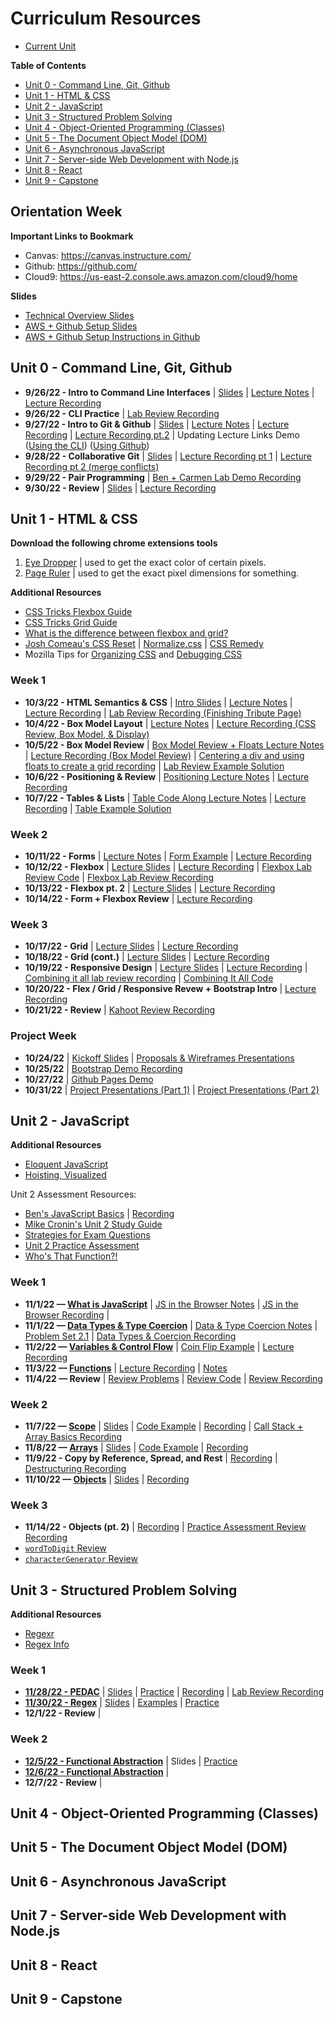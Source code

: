 # Curriculum Resources

* [Current Unit](#unit-3---structured-problem-solving)

**Table of Contents**
* [Unit 0 - Command Line, Git, Github](#unit-0---command-line-git-github)
* [Unit 1 - HTML & CSS](#unit-1---html--css)
* [Unit 2 - JavaScript](#unit-2---javascript)
* [Unit 3 - Structured Problem Solving](#unit-3---structured-problem-solving)
* [Unit 4 - Object-Oriented Programming (Classes)](#unit-4---object-oriented-programming-classes)
* [Unit 5 - The Document Object Model (DOM)](#unit-5---the-document-object-model-dom)
* [Unit 6 - Asynchronous JavaScript](#unit-6---asynchronous-javascript)
* [Unit 7 - Server-side Web Development with Node.js](#unit-7---server-side-web-development-with-nodejs)
* [Unit 8 - React](#unit-8---react)
* [Unit 9 - Capstone](#unit-9---capstone)

## Orientation Week

**Important Links to Bookmark**
* Canvas: https://canvas.instructure.com/
* Github: https://github.com/
* Cloud9: https://us-east-2.console.aws.amazon.com/cloud9/home

**Slides**
* [Technical Overview Slides](https://docs.google.com/presentation/d/13HRR6Ci6mXC9f-9iRoGux8rwjgYqMDtRl4VxE2IoXGU/edit)
* [AWS + Github Setup Slides](https://docs.google.com/presentation/d/1fbZzi6A6T5BanwcNPXKVdG7spu8u__1pMLtdTnnIqHY/edit?usp=sharing) 
* [AWS + Github Setup Instructions in Github](https://github.com/The-Marcy-Lab-School/aws-cloud9-environment-setup)

## Unit 0 - Command Line, Git, Github

* **9/26/22 - Intro to Command Line Interfaces** | [Slides](https://docs.google.com/presentation/d/1xjI9hbHflDj0PqeFQMWetBVPa35nwsfcjI1yt9YpBcU/edit#slide=id.g158fbd3a59f_0_0) | [Lecture Notes](./se-unit-0/lesson_0_cli/cli_lecture_notes.md) | [Lecture Recording](https://us02web.zoom.us/rec/share/cahmE2fvX0ip9oLrdTCBrPWl6o8fVEHXDKUzq15_Ieb7fboK3ZJGqysrldRf1rrc.TXTMuKktY8CcD7Z2)
* **9/26/22 - CLI Practice** | [Lab Review Recording](https://us02web.zoom.us/rec/share/fZFB7Ad_JUGPnCKYhOHquhrUkqZ3YCFBQ0xVQFCgTqYj-Drk4AT1gVa__HBBSM-m.Zp_rZQXR4rAwzmLO)
* **9/27/22 - Intro to Git & Github** | [Slides](https://docs.google.com/presentation/d/1429MO_xa7tRQdj28RaKALmT8FRRfF5MYQkui0OQgrtg/edit#slide=id.g158fbd3a59f_0_97) | [Lecture Notes](./se-unit-0/lesson_1_git/git_lecture_notes.md) | [Lecture Recording](https://drive.google.com/file/d/1mwb_utrbMSZr7xI2Ur3NUscvYm5Tr72O/view?usp=sharing) | [Lecture Recording pt.2](https://drive.google.com/file/d/1-TJJptvVPIWAV8cKtRMnHLZXL5KbNnTT/view?usp=sharing) | Updating Lecture Links Demo ([Using the CLI](https://drive.google.com/file/d/1Zo9f9dzjTNGElyik3PeMxyBqX7UeEMSk/view?usp=sharing)) ([Using Github](https://drive.google.com/file/d/15SsA5UjUQ98I6Z4bbdptgMEqPcm1NsrM/view?usp=sharing))
* **9/28/22 - Collaborative Git** | [Slides](https://docs.google.com/presentation/d/1h8vaNFbu9oMK0xeV8673UdHiNjouNpusMHbK6Ge_-vw/edit#slide=id.g158fbd3a59f_0_228) | [Lecture Recording pt 1](https://drive.google.com/file/d/1MzM9ixjOhMKmc4GNGP7gJP9WK2cI7112/view?usp=sharing) | [Lecture Recording pt 2 (merge conflicts)](https://drive.google.com/file/d/1rse9DMwOPXDUy-HZg54CVcEYu0HWnflk/view?usp=sharing)
* **9/29/22 - Pair Programming** | [Ben + Carmen Lab Demo Recording](https://drive.google.com/file/d/1IdMwe-p-REr3fKTve8g1cevWGy9cf9JJ/view?usp=sharing)
* **9/30/22 - Review** | [Slides](https://docs.google.com/presentation/d/10tIKIoLKCF5UEh3Do8nSmdK_ELzA8R_Q8mJhaynApnY/edit#slide=id.g158fbd3a59f_0_0) | [Lecture Recording](https://us02web.zoom.us/rec/share/Zd4-FA8GX3OvmoYpSME5tCl8rlMse8mHucwtHU3c_hFGcMqbUpq5o3SO0WiathSk.xBfXljAhcJTm5-Kx)

## Unit 1 - HTML & CSS

**Download the following chrome extensions tools**
1. [Eye Dropper](https://chrome.google.com/webstore/detail/eye-dropper/hmdcmlfkchdmnmnmheododdhjedfccka) | used to get the exact color of certain pixels.
2. [Page Ruler](https://chrome.google.com/webstore/detail/page-ruler/jcbmcnpepaddcedmjdcmhbekjhbfnlff/related?hl=en) | used to get the exact pixel dimensions for something.

**Additional Resources**
* [CSS Tricks Flexbox Guide](https://css-tricks.com/snippets/css/a-guide-to-flexbox/)
* [CSS Tricks Grid Guide](https://css-tricks.com/snippets/css/complete-guide-grid/)
* [What is the difference between flexbox and grid?](https://css-tricks.com/quick-whats-the-difference-between-flexbox-and-grid/)
* [Josh Comeau's CSS Reset](https://www.joshwcomeau.com/css/custom-css-reset/#introduction) | [Normalize.css](https://github.com/necolas/normalize.css/) | [CSS Remedy](https://github.com/jensimmons/cssremedy)
* Mozilla Tips for [Organizing CSS](https://developer.mozilla.org/en-US/docs/Learn/CSS/Building_blocks/Organizing) and [Debugging CSS](https://developer.mozilla.org/en-US/docs/Learn/CSS/Building_blocks/Debugging_CSS)

### Week 1

* **10/3/22 - HTML Semantics & CSS** | [Intro Slides](https://docs.google.com/presentation/d/1bJ7hDGK7EENUmRqG_3TAU4pPyejzcN5Er1e-Ucrf2h4) | [Lecture Notes](./se-unit-1/lesson-0-1-semantics-css/semantics-lecture-notes.md) | [Lecture Recording](https://us02web.zoom.us/rec/play/A6_n-nW0CoSpuIggAISwuJ2s3OIzr_4Q9sCFEnOIAvpoBWK45zQFzudSJzMyzxwq4EZOy3Y56OSK8vxi.c9hGBQUDL0MuAumw?continueMode=true) | [Lab Review Recording (Finishing Tribute Page)](https://us02web.zoom.us/rec/play/m-4QN9qFLswoQm230wITeLDOSFakDUIgu-S_C9XPjRociUcXBzC4ROJDZZzE25KcyGAHXLUL0ypQx4q1.tOZb5aNtfb6lvE-X?continueMode=true)
* **10/4/22 - Box Model Layout** | [Lecture Notes](./se-unit-1/lesson-2-boxmodel_layout/0-boxmodel-display-lecture-notes.md) | [Lecture Recording (CSS Review, Box Model, & Display)](https://drive.google.com/file/d/1xBHSo090OKsH-INUwftGLbys-NGz121x/view?usp=sharing)
* **10/5/22 - Box Model Review** | [Box Model Review + Floats Lecture Notes](./se-unit-1/lesson-2-boxmodel_layout/1-boxmodel-review-floats-margin-auto-lecture-notes.md) | [Lecture Recording (Box Model Review)](https://drive.google.com/file/d/13_paINYjUPX3zMpVjSpOCGSVMacrK3fG/view?usp=sharing) | [Centering a div and using floats to create a grid recording](https://drive.google.com/file/d/1Zgz1iyo0bJanVCaiIvFP7VAc51aTkFWc/view?usp=sharing) | [Lab Review Example Solution](./se-unit-1/lesson-2-boxmodel_layout/example-floats) 
* **10/6/22 - Positioning & Review** | [Positioning Lecture Notes](./se-unit-1/lesson-2-boxmodel_layout/2-positioning-lecture-notes.md) | [Lecture Recording](https://drive.google.com/file/d/18rgwF8GOaI6Qztuny7_YlIysMvLqyxw-/view?usp=sharing)
* **10/7/22 - Tables & Lists** | [Table Code Along Lecture Notes](./se-unit-1/lesson-3-tables_lists/tables-code-along-lecture-notes.md) | [Lecture Recording](https://us02web.zoom.us/rec/share/6WSVjJKwTS2Qlle-UQ1m0EkTxjGK_yV5paKZiMVYeI5gwAJgi2iziDtKw3d7IGYG.bgxC3Q6Hrtem66aO) | [Table Example Solution](./se-unit-1/lesson-3-tables_lists/tables-demo) 

### Week 2

* **10/11/22 - Forms** | [Lecture Notes](./se-unit-1/lesson-4-forms/forms-lecture-notes.md) | [Form Example](./se-unit-1/lesson-4-forms/example) | [Lecture Recording](https://drive.google.com/file/d/1WkDiTKQjuC5kYjupjg6tM-0gKvJtodXJ/view?usp=sharing)
* **10/12/22 - Flexbox** | [Lecture Slides](https://docs.google.com/presentation/d/1qsBheWY-OuyJg16TV8w2UTR6U18xNV4F_CZFddWLYkY/edit#slide=id.g164868a7e6d_0_231) | [Lecture Recording](https://us02web.zoom.us/rec/share/f5z1Ar7-QcZpcIZiQOeA8IPHyK8xQsii5u-uBqy98yHwGhaGV8_SUXXVOvgLjA9Z.lxsnLkz0xndQpqHG) | [Flexbox Lab Review Code](./se-unit-1/lesson-5-flexbox/flexbox-lab) | [Flexbox Lab Review Recording](https://us02web.zoom.us/rec/share/-xiIjMkRPUJiErSzyQ5fqkiLp3GxxQGcuDm8IFeYPGGGdZfVPbuHZLU1h9ZeCUsn.0bEHgqUgu1KQTiZM)
* **10/13/22 - Flexbox pt. 2** | [Lecture Slides](https://docs.google.com/presentation/d/1qsBheWY-OuyJg16TV8w2UTR6U18xNV4F_CZFddWLYkY/edit#slide=id.g164868a7e6d_0_236) | [Lecture Recording](https://us02web.zoom.us/rec/share/lPnPkaOiQwtXQsuZ2zhVlivAOayWoOOvDW_16Ir0vEpq3AC1rXP9yRqbddE1intd.zyqlOZNRZDP_7YiG)
* **10/14/22 - Form + Flexbox Review** | [Lecture Recording](https://us02web.zoom.us/rec/share/I8WVw_AoNtnA5KjNga_eLPNqCjuTgjQ538Z02gcf2-SSuVSlbOW5gvmQQVnj2Cer.E_VT_n3L5yXlGJa6)

### Week 3

* **10/17/22 - Grid** | [Lecture Slides](https://docs.google.com/presentation/d/1q8Tot4gVA033-dfyfljYSBccY4LzWGcy5fMaWS2sX1w/edit#slide=id.p) | [Lecture Recording](https://us02web.zoom.us/rec/share/DRYfuKSd_pR8taQWugyL5UmV6JFZPiUUZ0V8oSywdwzJ6A6idXYN4C_8zLj_EtJu.1ADY0IAPomR1fOGQ)
* **10/18/22 - Grid (cont.)** | [Lecture Slides](https://docs.google.com/presentation/d/1q8Tot4gVA033-dfyfljYSBccY4LzWGcy5fMaWS2sX1w/edit#slide=id.p) | [Lecture Recording](https://drive.google.com/file/d/1zq0vfYwXsq68kdbCAYbhS4eWbKJ_bzAM/view?usp=sharing)
* **10/19/22 - Responsive Design** | [Lecture Slides](https://docs.google.com/presentation/d/1HNIt6lcGDV09b8Hjj5LUliDamls1jbIRc1jdnHpEXkA/edit#slide=id.p) | [Lecture Recording](https://us02web.zoom.us/rec/share/z7jnVg_cjDFSGTOOKgbMAOFimDyxVbyRX2jj_X_qyCGaWKXgKbM6S4mPLmtAEuiK.8hJ0vZ6yhBT1qmir) | [Combining it all lab review recording](https://us02web.zoom.us/rec/share/eGKP9MM_UWAyjZWoyZgdn1V3J2QeHpTxnCt_Fb7fVrXVT8YzQiMFfv8G2zqDIDr6.LqEGTGQqYIC8eLDC) | [Combining It All Code](./se-unit-1/combining-it-all-html-css-lab)
* **10/20/22 - Flex / Grid / Responsive Revew + Bootstrap Intro** | [Lecture Recording](https://us02web.zoom.us/rec/share/dhX-RD3qJa-y6Iz1CXts0m6YoQZahZhuPSzcc6Xq6kyxb95ugL3HVutwug5Vtsnt.CBmsAM9-rcweE0gt)
* **10/21/22 - Review** | [Kahoot Review Recording](https://us02web.zoom.us/rec/share/66pXgNCEt3rxUJiTcPg_tt2IxpHmhzxhaAIp9huVuIi-FBsvl1zMokYIEQKnQXXS._srfVBLBz06J9E5b)

### Project Week

* **10/24/22** | [Kickoff Slides](https://us02web.zoom.us/rec/share/iO_k236XAwvZX4oUwDeFqPvQk4NZDOlRWXGajJnuLInfJAVgQJv6Qfv0V5OyJRKR.nJ7uikaA1BQaw6hH) | [Proposals & Wireframes Presentations](https://us02web.zoom.us/rec/share/NfkdSUTTG9Xy9cq-EUVDjMXlkf9ofZzhP1fHUkmUSaUfsBoGO-Sjz-QXqENsLMyt.WWrXltZh6itkVKXk)
* **10/25/22** | [Bootstrap Demo Recording](https://us02web.zoom.us/rec/share/Iq3RqXh6bTLXglkH2w_gCqRllStyYe5SsSfXymDTmrF9Xw1i_2jAwaBdzybxofjX.jBz0QA4BeRI8YYMJ)
* **10/27/22** | [Github Pages Demo](https://us02web.zoom.us/rec/share/NDEg7UJyvITjBDzuGXVGNEHjDTjzgBU147MqDRqdKFY1Tzf8D0jBzUqO1x44K-lx.gfQFYEkU9j5mzdAp)
* **10/31/22** | [Project Presentations (Part 1)](https://us02web.zoom.us/rec/share/8VT_hJpmmnrnA5-vpOShRLykrIqzo89awl7wL9YjihCLh0pTrPPqkEdmQkfc_mI9.9Pr87tRHGydYep5m) | [Project Presentations (Part 2)](https://us02web.zoom.us/rec/share/WKjfnyGMzm-xemDVqyj-bu3jskBXczYwM4CW28aW37514FPf1oDoul5NNcEzieHA.gXSiQagqzPzvfB0t)

## Unit 2 - JavaScript

**Additional Resources** 

- [Eloquent JavaScript](https://eloquentjavascript.net/)
- [Hoisting, Visualized](https://dev.to/lydiahallie/javascript-visualized-hoisting-478h)

Unit 2 Assessment Resources:
- [Ben's JavaScript Basics](./se-unit-2/week-2-review/basics-of-javascript.md) | [Recording](https://us02web.zoom.us/rec/play/WW9ruolbRxflsD7rlIT1u7LtSJ-ES_XXdPTZtixhPYQmIKJw_-lHiSxDgBaMsRXc_jaNXzMT9JH5R7l2.-oWrOFXxC2wAN0po)
- [Mike Cronin's Unit 2 Study Guide](./se-unit-2/week-2-review/README.md)
- [Strategies for Exam Questions](./se-unit-2/week-2-review/strategies-for-exam-questions.md)
- [Unit 2 Practice Assessment](https://github.com/The-Marcy-Lab-School/unit-2-practice-assessment/blob/master/README.md)
- [Who's That Function?!](./se-unit-2/week-2-review/whos-that-function.md)

### Week 1

* **11/1/22 — [What is JavaScript](https://github.com/The-Marcy-Lab-School/se-unit-2/tree/main/lesson-0-what_is_javascript)** | [JS in the Browser Notes](./se-unit-2/lesson-0-what_is_javascript/javascript-in-html.md) | [JS in the Browser Recording](https://us02web.zoom.us/rec/share/rpx6L2Y16QPyBzI0P6b17Bn1R7isduKjdYBzH8UJkMUZorioMjmx592xZll06sSd.7BhgAKYWXMn_C2N2) |
* **11/1/22 — [Data Types & Type Coercion](https://github.com/The-Marcy-Lab-School/se-unit-2/tree/main/lesson-1-types_values_operators)** | [Data & Type Coercion Notes](./se-unit-2/lesson-1-types_values_operators/type-coercion.md) | [Problem Set 2.1](https://github.com/The-Marcy-Lab-School/problem-set-2_1/blob/main/short-response.md) | [Data Types & Coercion Recording](https://us02web.zoom.us/rec/share/wmTtrecXUgta1JaN63TYFQRal2FB3KkUw5z8ueEmpcM7IzYb09OR-4CNiWCukWL2.J2H4B2k9g8uZDPBW)
* **11/2/22 — [Variables & Control Flow](./se-unit-2/lesson-2-variables_control_flow)** | [Coin Flip Example](./se-unit-2/lesson-2-variables_control_flow/examples/script.js) | [Lecture Recording](https://us02web.zoom.us/rec/share/9XFxLQYWk0XdKQ--nFALT0q9q5aHFxI71uq1X3alZ1CA253QAGrXuas5usNK84vb.3zqSF1j5sAJAFWyE)
* **11/3/22 — [Functions](https://github.com/The-Marcy-Lab-School/se-unit-2/tree/main/lesson-3-intro_to_functions)** | [Lecture Recording](https://us02web.zoom.us/rec/share/aBc5PAb_Enk1xH9yVHBEeFgkV_Xhem0mhJZlm5wIT1gsVE248cNYPurBOLd8fbyx.ZxaQLX8OhB2ir8vp) | [Notes](./se-unit-2/lesson-3-intro_to_functions/notes.md)
* **11/4/22 — Review** | [Review Problems](./se-unit-2/week-1-review/review.md) | [Review Code](./se-unit-2/week-1-review/review.js) | [Review Recording](https://us02web.zoom.us/rec/share/4yxBDr1iHTQKKDjXp5yN_O7Pyfsh5G3ji5Th41G7xddO-1kpd__1a5qq7PpJDNIJ.E05QKWRpTezTHiB5)

### Week 2

* **11/7/22 — [Scope](https://github.com/The-Marcy-Lab-School/se-unit-2/tree/main/lesson-4-scope)** | [Slides](https://docs.google.com/presentation/d/1aXaU5SoQ0Ak49AonnPxHnU6BTKYGc9TF8HINudVMqlk/edit#slide=id.p) | [Code Example](./se-unit-2/lesson-4-scope/example/) | [Recording](https://us02web.zoom.us/rec/share/mEUkywjAl9k_XGHWq91tT_Kzpglu5z_wvShlBOHOiZX7oz4nrCURI9BcL1e1-tUi.lIER2UR0k7N9qvqo) | [Call Stack + Array Basics Recording](https://us02web.zoom.us/rec/share/p0QVPYUETMbjCf1Mnm5HXlyPYoUvCQZ4cJHLWmNXqRD0xNCRyDdK5gcQ9HSTZzYm.Y3W55qiokAgBki3y)
* **11/8/22 — [Arrays](https://github.com/The-Marcy-Lab-School/se-unit-2/tree/main/lesson-5-arrays)** | [Slides](https://docs.google.com/presentation/d/1j9g9nRhQ70asRW3FIR5M-oAV59PjmKFNTiGAkVNOW64/edit#slide=id.p) | [Code Example](./se-unit-2/lesson-5-arrays/examples/) | [Recording](https://us02web.zoom.us/rec/share/TF5nnTT3eElipCa68_dJIrIoJL-ph6RbJolNNQfea1FCyOn-KePQ8Vg6uoXMM83B.Wyishgs-7w5155jS)
* **11/9/22 - Copy by Reference, Spread, and Rest** | [Recording](https://us02web.zoom.us/rec/share/XcYYURMnFy-e6XbKoc6cpBRnKaIDwn56FHOd_jOItY8tmA_PhvXg6fUijGg1Fzw.aA6z1zS3t_cZxG4q) | [Destructuring Recording](https://us02web.zoom.us/rec/share/XcYYURMnFy-e6XbKoc6cpBRnKaIDwn56FHOd_jOItY8tmA_PhvXg6fUijGg1Fzw.aA6z1zS3t_cZxG4q)
* **11/10/22 — [Objects](https://github.com/The-Marcy-Lab-School/se-unit-2/tree/main/lesson-6-objects)** | [Slides](https://docs.google.com/presentation/d/1qnnqIeF67p7jMJm_KZNLnJFBp3X64RMpSTfw2F-uU_E/edit#slide=id.g1877ddb0a56_0_24) | [Recording](https://us02web.zoom.us/rec/share/Wk9VnILuJ0xb8fjDa-69H4D3OzbQQb5CLxRW5T0yjFuq3xLh4R2gITFN8EqhQDwo.tavFskNPVHD51PSi)

### Week 3
* **11/14/22 - Objects (pt. 2)** | [Recording](https://us02web.zoom.us/rec/share/M9UM_KzSXWMgIHVPpQLTjY5zfPAiMz-6uWxJkF4NlK4mMkIFoRQXzZsQ-yMIOnJ3.qhRreiyDoaX3rbr6) | [Practice Assessment Review Recording](https://us02web.zoom.us/rec/share/vAwepDxcSJsZ6Wm4xGc4E-MXQxa1KNWY3TkZMWXpvRJEHDnQ3cFQaXMdiYCenVYS.cD59EKmSe5dIw5q7)
* [`wordToDigit` Review](https://us02web.zoom.us/rec/share/HvkELZSCjmFd_hbnY1h_9xdnftER97AeRASD-vP-YCeWRSNyWoOIbyDcmVNBxgFh.3o3C_YCMpEoY6jk6)
* [`characterGenerator` Review](https://us02web.zoom.us/rec/share/gRH5eUY2kmZDJjRghVaW50oySFUkBIdWzoOeWRII6LHrmYlfXiC_K1yERwXSwtDC.NCJirgdW3ANENmI1)

## Unit 3 - Structured Problem Solving

**Additional Resources**
* [Regexr](https://regexr.com/)
* [Regex Info](https://www.regular-expressions.info/)

### Week 1

* **[11/28/22 - PEDAC](./se-unit-3/lesson-0-PEDAC/)** | [Slides](https://docs.google.com/presentation/d/1Sljy5gxvmmH40RBJxrvJnLjB5_IFHp-pjX2cyG905Kc/) | [Practice](./se-unit-3/lesson-0-PEDAC/practice/) | [Recording](https://us02web.zoom.us/rec/share/-EeXi0O0LI-WJiqoRSCIb6rd7z5TKM2llC8ZzQUnrqroxCHuLaDUBznsn4cWKved.FpyGO01MIXv_F8RE) | [Lab Review Recording](https://us02web.zoom.us/rec/share/UBPt_wX9aGH9jrijGui-RKDdVt-THrYddmWsuk8kHNbvr44293d_9EeHH-HNVHm2.vd5ijM70FbPj-m5X)
* **[11/30/22 - Regex](./se-unit-3/lesson-1-string_processing/)** | [Slides](https://docs.google.com/presentation/d/1REj3mi5Aw7W_gI2GJwD6g_Y7ebrliteF8wJC3CjHYjQ) | [Examples](./se-unit-3/lesson-1-string_processing/regex-examples.js) | [Practice](./se-unit-3/lesson-1-string_processing/practice/)
* **12/1/22 - Review** | 

### Week 2

* **[12/5/22 - Functional Abstraction](./se-unit-3/lesson-2-functional_abstractions/)** | Slides | [Practice](./se-unit-3/lesson-2-functional_abstractions/practice/)
* **[12/6/22 - Functional Abstraction](./se-unit-3/lesson-2-functional_abstractions/)** | 
* **12/7/22 - Review** | 


## Unit 4 - Object-Oriented Programming (Classes)
## Unit 5 - The Document Object Model (DOM)
## Unit 6 - Asynchronous JavaScript
## Unit 7 - Server-side Web Development with Node.js
## Unit 8 - React
## Unit 9 - Capstone
